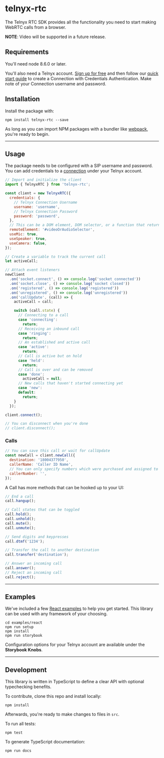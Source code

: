 # telnyx-rtc

The Telnyx RTC SDK provides all the functionality you need to start making WebRTC calls from a browser.

**NOTE**: Video will be supported in a future release.

## Requirements

You'll need node 8.6.0 or later.

You'll also need a Telnyx account. [Sign up for free](https://telnyx.com/sign-up) and then follow our [quick start guide](https://developers.telnyx.com/docs/v2/sip-trunking/quickstarts/portal-setup) to create a Connection with Credentials Authentication. Make note of your Connection username and password.

## Installation

Install the package with:

```
npm install telnyx-rtc --save
```

As long as you can import NPM packages with a bundler like [webpack](https://webpack.js.org/), you're ready to begin.

---

## Usage

The package needs to be configured with a SIP username and password. You can add credentials to a [connection](https://portal.telnyx.com/#/app/connections) under your Telnyx account.

```js
// Import and initialize the client
import { TelnyxRTC } from 'telnyx-rtc';

const client = new TelnyxRTC({
  credentials: {
    // Telnyx Connection Username
    username: 'username',
    // Telnyx Connection Password
    password: 'password',
  },
  // This can be a DOM element, DOM selector, or a function that returns an element.
  remoteElement: '#videoOrAudioSelector',
  useMic: true,
  useSpeaker: true,
  useCamera: false,
});

// Create a variable to track the current call
let activeCall;

// Attach event listeners
newClient
  .on('socket.connect', () => console.log('socket connected'))
  .on('socket.close', () => console.log('socket closed'))
  .on('registered', () => console.log('registered'))
  .on('unregistered', () => console.log('unregistered'))
  .on('callUpdate', (call) => {
    activeCall = call;

    switch (call.state) {
      // Connecting to a call
      case 'connecting':
        return;
      // Receiving an inbound call
      case 'ringing':
        return;
      // An established and active call
      case 'active':
        return;
      // Call is active but on hold
      case 'held':
        return;
      // Call is over and can be removed
      case 'done':
        activeCall = null;
      // New calls that haven't started connecting yet
      case 'new':
      default:
        return;
    }
  });

client.connect();

// You can disconnect when you're done
// client.disconnect();
```

### Calls

```js
// You can save this call or wait for callUpdate
const newCall = client.newCall({
  destination: '18004377950',
  callerName: 'Caller ID Name',
  // You can only specify numbers which were purchased and assigned to your connection
  callerNumber: '‬',
});
```

A Call has more methods that can be hooked up to your UI:

```js
// End a call
call.hangup();

// Call states that can be toggled
call.hold();
call.unhold();
call.mute();
call.unmute();

// Send digits and keypresses
call.dtmf('1234');

// Transfer the call to another destination
call.transfer('destination');

// Answer an incoming call
call.answer();
// Reject an incoming call
call.reject();
```

---

## Examples

We've included a few [React examples](examples/react) to help you get started. This library can be used with any framework of your choosing.

```
cd examples/react
npm run setup
npm install
npm run storybook
```

Configuration options for your Telnyx account are available under the **Storybook Knobs**.

---

## Development

This library is written in TypeScript to define a clear API with optional typechecking benefits.

To contribute, clone this repo and install locally:

```
npm install
```

Afterwards, you're ready to make changes to files in `src`.

To run all tests:

```
npm test
```

To generate TypeScript documentation:

```
npm run docs
```
